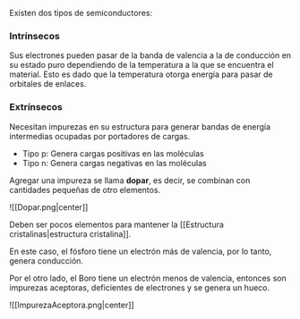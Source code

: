 
Existen dos tipos de semiconductores: 

### Intrínsecos 

Sus electrones pueden pasar de la banda de valencia a la de conducción en su estado puro dependiendo de la temperatura a la que se encuentra el material. Esto es dado que la temperatura otorga energía para pasar de orbitales de enlaces.

### Extrínsecos

Necesitan impurezas en su estructura para generar bandas de energía intermedias ocupadas por portadores de cargas. 

- Tipo p: Genera cargas positivas en las moléculas
- Tipo n: Genera cargas negativas en las moléculas

Agregar una impureza se llama **dopar**, es decir, se combinan con cantidades pequeñas de otro elementos. 

![[Dopar.png|center]]

Deben ser pocos elementos para mantener la [[Estructura cristalinas|estructura cristalina]]. 

En este caso, el fósforo tiene un electrón más de valencia, por lo tanto, genera conducción. 

Por el otro lado, el Boro tiene un electrón menos de valencia, entonces son impurezas aceptoras, deficientes de electrones y se genera un hueco. 

![[ImpurezaAceptora.png|center]]